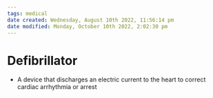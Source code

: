 ```yaml
---
tags: medical
date created: Wednesday, August 10th 2022, 11:56:14 pm
date modified: Monday, October 10th 2022, 2:02:30 pm
---
```


# Defibrillator
- A device that discharges an electric current to the heart to correct cardiac arrhythmia or arrest

